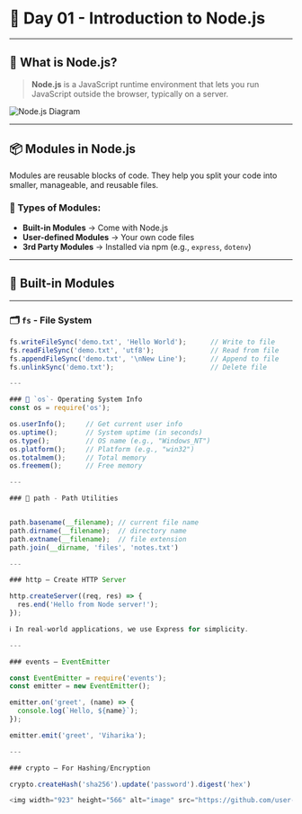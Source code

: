 # 📘 Day 01 - Introduction to Node.js

---

## 🚀 What is Node.js?

> **Node.js** is a JavaScript runtime environment that lets you run JavaScript outside the browser, typically on a server.

![Node.js Diagram](https://github.com/user-attachments/assets/ff0c96cb-07ac-4c0a-8977-a2e07482b388)

---

## 📦 Modules in Node.js

Modules are reusable blocks of code. They help you split your code into smaller, manageable, and reusable files.

### 🔸 Types of Modules:

- **Built-in Modules** → Come with Node.js  
- **User-defined Modules** → Your own code files  
- **3rd Party Modules** → Installed via npm (e.g., `express`, `dotenv`)

---

## 📁 Built-in Modules

---

### 🗂️ `fs` - File System

```js
fs.writeFileSync('demo.txt', 'Hello World');      // Write to file
fs.readFileSync('demo.txt', 'utf8');              // Read from file
fs.appendFileSync('demo.txt', '\nNew Line');      // Append to file
fs.unlinkSync('demo.txt');                        // Delete file

---

### 🧠 `os`- Operating System Info
const os = require('os');

os.userInfo();     // Get current user info
os.uptime();       // System uptime (in seconds)
os.type();         // OS name (e.g., "Windows_NT")
os.platform();     // Platform (e.g., "win32")
os.totalmem();     // Total memory
os.freemem();      // Free memory

---

### 📂 path - Path Utilities


path.basename(__filename); // current file name
path.dirname(__filename);  // directory name
path.extname(__filename);  // file extension
path.join(__dirname, 'files', 'notes.txt')

---

### http – Create HTTP Server

http.createServer((req, res) => {
  res.end('Hello from Node server!');
});

ℹ️ In real-world applications, we use Express for simplicity.

---

### events – EventEmitter

const EventEmitter = require('events');
const emitter = new EventEmitter();

emitter.on('greet', (name) => {
  console.log(`Hello, ${name}`);
});

emitter.emit('greet', 'Viharika');

---

### crypto – For Hashing/Encryption

crypto.createHash('sha256').update('password').digest('hex')

<img width="923" height="566" alt="image" src="https://github.com/user-attachments/assets/940735c7-730e-4a35-97fc-d34f8b81e4ad" />

